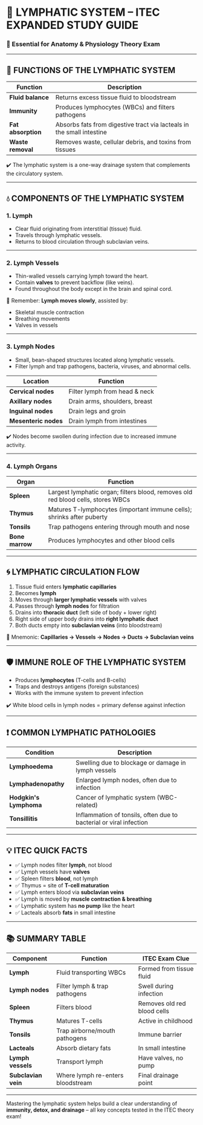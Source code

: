 
# 💚 LYMPHATIC SYSTEM – ITEC EXPANDED STUDY GUIDE

### 📘 Essential for Anatomy & Physiology Theory Exam

---

## 🌿 FUNCTIONS OF THE LYMPHATIC SYSTEM

| Function             | Description                                                                 |
|----------------------|------------------------------------------------------------------------------|
| **Fluid balance**     | Returns excess tissue fluid to bloodstream                                  |
| **Immunity**          | Produces lymphocytes (WBCs) and filters pathogens                           |
| **Fat absorption**    | Absorbs fats from digestive tract via lacteals in the small intestine       |
| **Waste removal**     | Removes waste, cellular debris, and toxins from tissues                     |

✔️ The lymphatic system is a one-way drainage system that complements the circulatory system.

---

## 💧 COMPONENTS OF THE LYMPHATIC SYSTEM

### 1. **Lymph**
- Clear fluid originating from interstitial (tissue) fluid.
- Travels through lymphatic vessels.
- Returns to blood circulation through subclavian veins.

---

### 2. **Lymph Vessels**
- Thin-walled vessels carrying lymph toward the heart.
- Contain **valves** to prevent backflow (like veins).
- Found throughout the body except in the brain and spinal cord.

🧠 Remember: **Lymph moves slowly**, assisted by:
- Skeletal muscle contraction
- Breathing movements
- Valves in vessels

---

### 3. **Lymph Nodes**
- Small, bean-shaped structures located along lymphatic vessels.
- Filter lymph and trap pathogens, bacteria, viruses, and abnormal cells.

| Location               | Function                          |
|------------------------|-----------------------------------|
| **Cervical nodes**     | Filter lymph from head & neck     |
| **Axillary nodes**     | Drain arms, shoulders, breast     |
| **Inguinal nodes**     | Drain legs and groin              |
| **Mesenteric nodes**   | Drain lymph from intestines       |

✔️ Nodes become swollen during infection due to increased immune activity.

---

### 4. **Lymph Organs**

| Organ         | Function                                                                 |
|---------------|--------------------------------------------------------------------------|
| **Spleen**     | Largest lymphatic organ; filters blood, removes old red blood cells, stores WBCs |
| **Thymus**     | Matures T-lymphocytes (important immune cells); shrinks after puberty  |
| **Tonsils**    | Trap pathogens entering through mouth and nose                         |
| **Bone marrow**| Produces lymphocytes and other blood cells                             |

---

## 🌀 LYMPHATIC CIRCULATION FLOW

1. Tissue fluid enters **lymphatic capillaries**
2. Becomes **lymph**
3. Moves through **larger lymphatic vessels** with valves
4. Passes through **lymph nodes** for filtration
5. Drains into **thoracic duct** (left side of body + lower right)
6. Right side of upper body drains into **right lymphatic duct**
7. Both ducts empty into **subclavian veins** (into bloodstream)

🧠 Mnemonic:
**Capillaries → Vessels → Nodes → Ducts → Subclavian veins**

---

## 🛡️ IMMUNE ROLE OF THE LYMPHATIC SYSTEM

- Produces **lymphocytes** (T-cells and B-cells)
- Traps and destroys antigens (foreign substances)
- Works with the immune system to prevent infection

✔️ White blood cells in lymph nodes = primary defense against infection

---

## ❗ COMMON LYMPHATIC PATHOLOGIES

| Condition        | Description                                                              |
|------------------|---------------------------------------------------------------------------|
| **Lymphoedema**   | Swelling due to blockage or damage in lymph vessels                      |
| **Lymphadenopathy** | Enlarged lymph nodes, often due to infection                           |
| **Hodgkin's Lymphoma** | Cancer of lymphatic system (WBC-related)                             |
| **Tonsillitis**   | Inflammation of tonsils, often due to bacterial or viral infection       |

---

## 💡 ITEC QUICK FACTS

- ✅ Lymph nodes filter **lymph**, not blood
- ✅ Lymph vessels have **valves**
- ✅ Spleen filters **blood**, not lymph
- ✅ Thymus = site of **T-cell maturation**
- ✅ Lymph enters blood via **subclavian veins**
- ✅ Lymph is moved by **muscle contraction & breathing**
- ✅ Lymphatic system has **no pump** like the heart
- ✅ Lacteals absorb **fats** in small intestine

---

## 📚 SUMMARY TABLE

| Component         | Function                         | ITEC Exam Clue                          |
|-------------------|----------------------------------|------------------------------------------|
| **Lymph**         | Fluid transporting WBCs          | Formed from tissue fluid                 |
| **Lymph nodes**   | Filter lymph & trap pathogens    | Swell during infection                   |
| **Spleen**        | Filters blood                    | Removes old red blood cells              |
| **Thymus**        | Matures T-cells                  | Active in childhood                      |
| **Tonsils**       | Trap airborne/mouth pathogens    | Immune barrier                           |
| **Lacteals**      | Absorb dietary fats              | In small intestine                       |
| **Lymph vessels** | Transport lymph                  | Have valves, no pump                     |
| **Subclavian vein** | Where lymph re-enters bloodstream | Final drainage point                     |

---

Mastering the lymphatic system helps build a clear understanding of **immunity, detox, and drainage** – all key concepts tested in the ITEC theory exam!
